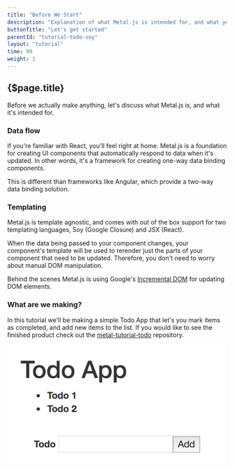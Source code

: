 ```yaml
---
title: "Before We Start"
description: "Explanation of what Metal.js is intended for, and what you'll make in this tutorial."
buttonTitle: "Let's get started"
parentId: "tutorial-todo-soy"
layout: "tutorial"
time: 90
weight: 1
---
```


## {$page.title}

Before we actually make anything, let's discuss what Metal.js is, and what it's
intended for.

### Data flow

If you're familiar with React, you'll feel right at home. Metal.js is a
foundation for creating UI components that automatically respond to data when
it's updated. In other words, it's a framework for creating one-way data binding
components.

This is different than frameworks like Angular, which provide a two-way data
binding solution.

### Templating

Metal.js is template agnostic, and comes with out of the box support for two
templating languages, Soy (Google Closure) and JSX (React).

When the data being passed to your component changes, your component's template
will be used to rerender just the parts of your component that need to be
updated. Therefore, you don't need to worry about manual DOM manipulation.

Behind the scenes Metal.js is using Google's [Incremental DOM](https://google.github.io/incremental-dom) for
updating DOM elements.

### What are we making?

In this tutorial we'll be making a simple Todo App that let's you mark items as
completed, and add new items to the list. If you would like to see the finished
product check out the [metal-tutorial-todo](https://github.com/metal/metal-tutorial-todo) repository.

![Finished Todo App](/images/tutorials/todo-app/finished_todo_app.png "Finished Todo App")
